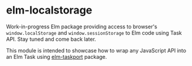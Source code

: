 # elm-localstorage

Work-in-progress Elm package providing access to browser's `window.localStorage` and `window.sessionStorage` to Elm code using Task API. Stay tuned and come back later.

This module is intended to showcase how to wrap any JavaScript API into an Elm Task using [elm-taskport](https://package.elm-lang.org/packages/lobanov/elm-taskport/latest/) package.
